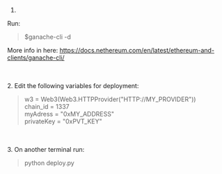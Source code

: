 1. 
Run:
>$ganache-cli -d 

More info in here: https://docs.nethereum.com/en/latest/ethereum-and-clients/ganache-cli/


\
\
2. 
Edit the following variables for deployment:

>w3 = Web3(Web3.HTTPProvider("HTTP://MY_PROVIDER")) \
chain_id = 1337 \
myAdress = "0xMY_ADDRESS" \
privateKey = "0xPVT_KEY" 

\
\
3.
On another terminal run:
>python deploy.py